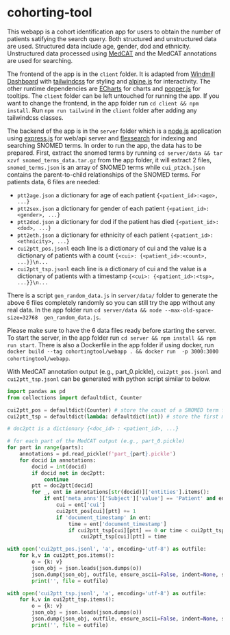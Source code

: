 # cohorting-tool

This webapp is a cohort identification app for users to obtain the number of patients satifying the search query. Both structured and unstructured data are used. Structured data include age, gender, dod and ethnicity. Unstructured data processed using [MedCAT](https://github.com/CogStack/MedCAT) and the MedCAT annotations are used for searching.

The frontend of the app is in the `client` folder. It is adapted from [Windmill Dashboard](https://windmillui.com/dashboard-html) with [tailwindcss](https://tailwindcss.com/) for styling and [alpine.js](https://alpinejs.dev/) for interactivity. The other runtime dependencies are [ECharts](https://echarts.apache.org/en/index.html) for charts and [popper.js](https://popper.js.org/) for tooltips. The `client` folder can be left untouched for running the app. If you want to change the frontend, in the app folder run `cd client && npm install`. Run `npm run tailwind` in the `client` folder after adding any tailwindcss classes.

The backend of the app is in the `server` folder which is a [node.js](https://nodejs.org/en/) application using [express.js](https://expressjs.com/) for web/api server and [flexsearch](https://github.com/nextapps-de/flexsearch) for indexing and searching SNOMED terms. In order to run the app, the data has to be prepared. First, extract the snomed terms by running `cd server/data && tar xzvf snomed_terms_data.tar.gz` from the app folder, it will extract 2 files, `snomed_terms.json` is an array of SNOMED terms while  `cui_pt2ch.json` contains the parent-to-child relationships of the SNOMED terms. For patients data, 6 files are needed:
- `ptt2age.json` a dictionary for age of each patient `{<patient_id>:<age>, ...}`
- `ptt2sex.json` a dictionary for gender of each patient `{<patient_id>:<gender>, ...}`
- `ptt2dod.json` a dictionary for dod if the patient has died `{<patient_id>:<dod>, ...}`
- `ptt2eth.json` a dictionary for ethnicity of each patient `{<patient_id>:<ethnicity>, ...}`
- `cui2ptt_pos.jsonl` each line is a dictionary of cui and the value is a dictionary of patients with a count `{<cui>: {<patient_id>:<count>, ...}}\n...`
- `cui2ptt_tsp.jsonl` each line is a dictionary of cui and the value is a dictionary of patients with a timestamp `{<cui>: {<patient_id>:<tsp>, ...}}\n...`

There is a script `gen_random_data.js` in `server/data/` folder to generate the above 6 files completely randomly so you can still try the app without any real data. In the app folder run `cd server/data && node --max-old-space-size=32768  gen_random_data.js`.

Please make sure to have the 6 data files ready before starting the server. To start the server, in the app folder run `cd server && npm install && npm run start`. There is also a Dockerfile in the app folder if using docker, run `docker build --tag cohortingtool/webapp . && docker run  -p 3000:3000 cohortingtool/webapp`.

With MedCAT annotation output (e.g., part_0.pickle), `cui2ptt_pos.jsonl` and `cui2ptt_tsp.jsonl` can be generated with python script similar to below.

```python
import pandas as pd
from collections import defaultdict, Counter

cui2ptt_pos = defaultdict(Counter) # store the count of a SNOMED term for a patient
cui2ptt_tsp = defaultdict(lambda: defaultdict(int)) # store the first mention timestamp of a SNOMED term for a pateint

# doc2ptt is a dictionary {<doc_id> : <patient_id>, ...}

# for each part of the MedCAT output (e.g., part_0.pickle)
for part in range(parts):
    annotations = pd.read_pickle(f'part_{part}.pickle')
    for docid in annotations:
        docid = int(docid)
        if docid not in doc2ptt:
            continue
        ptt = doc2ptt[docid]
        for _, ent in annotations[str(docid)]['entities'].items():
            if ent['meta_anns']['Subject']['value'] == 'Patient' and ent['meta_anns']['Presence']['value'] == 'True' and ent['meta_anns']['Time']['value'] != 'Future':
                cui = ent['cui']
                cui2ptt_pos[cui][ptt] += 1
                if 'document_timestamp' in ent:
                    time = ent['document_timestamp']
                    if cui2ptt_tsp[cui][ptt] == 0 or time < cui2ptt_tsp[cui][ptt]:
                        cui2ptt_tsp[cui][ptt] = time

with open('cui2ptt_pos.jsonl', 'a', encoding='utf-8') as outfile:
    for k,v in cui2ptt_pos.items():
        o = {k: v}
        json_obj = json.loads(json.dumps(o))
        json.dump(json_obj, outfile, ensure_ascii=False, indent=None, separators=(',',':'))
        print('', file = outfile)

with open('cui2ptt_tsp.jsonl', 'a', encoding='utf-8') as outfile:
    for k,v in cui2ptt_tsp.items():
        o = {k: v}
        json_obj = json.loads(json.dumps(o))
        json.dump(json_obj, outfile, ensure_ascii=False, indent=None, separators=(',',':'))
        print('', file = outfile)

```